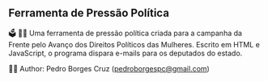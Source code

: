## Ferramenta de Pressão Política

🗳️ 🙅‍♀️ Uma ferramenta de pressão política criada para a campanha da Frente pelo Avanço dos Direitos Políticos das Mulheres. Escrito em HTML e JavaScript, o programa dispara e-mails para os deputados do estado.

👨‍💻 Author: Pedro Borges Cruz (pedroborgespc@gmail.com)

